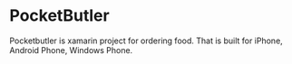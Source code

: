 # PocketButler
Pocketbutler is xamarin project for ordering food. That is built for iPhone, Android Phone, Windows Phone. 
